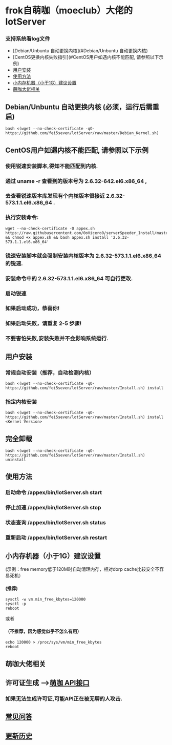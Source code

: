 # frok自萌咖（moeclub）大佬的lotServer
### 支持系统看log文件

 * [Debian/Unbuntu 自动更换内核](#Debian/Unbuntu 自动更换内核)
  * [CentOS更换内核失败指引](#CentOS用户如遇内核不能匹配, 请参照以下示例)
  * [用户安装](#用户安装)
  * [使用方法](#使用方法)
  * [小内存机器（小于1G）建议设置](#小内存机器（小于1G）建议设置)
  * [萌咖大佬相关](#萌咖大佬相关)



## Debian/Unbuntu 自动更换内核 (必须，运行后需重启)
```
bash <(wget --no-check-certificate -qO- https://github.com/fei5seven/lotServer/raw/master/Debian_Kernel.sh)
```



## CentOS用户如遇内核不能匹配, 请参照以下示例
### 使用锐速安装脚本,得知不能匹配到内核.
### 通过 uname -r 查看到的版本号为 2.6.32-642.el6.x86_64 ,
### 去查看锐速版本库发现有个内核版本很接近 2.6.32-573.1.1.el6.x86_64 .
### 执行安装命令:
```
wget --no-check-certificate -O appex.sh https://raw.githubusercontent.com/0oVicero0/serverSpeeder_Install/master/appex.sh && chmod +x appex.sh && bash appex.sh install '2.6.32-573.1.1.el6.x86_64'
```
### 锐速安装脚本就会强制安装内核版本为 2.6.32-573.1.1.el6.x86_64 的锐速.
### 安装命令中的 2.6.32-573.1.1.el6.x86_64 可自行更改.
### 启动锐速
### 如果启动成功，恭喜你!
### 如果启动失败，请重复 2-5 步骤!
### 不要害怕失败,安装失败并不会影响系统运行.



## 用户安装
### 常规自动安装（推荐，自动检测内核）
```
bash <(wget --no-check-certificate -qO- https://github.com/fei5seven/lotServer/raw/master/Install.sh) install
```

### 指定内核安装
```
bash <(wget --no-check-certificate -qO- https://github.com/fei5seven/lotServer/raw/master/Install.sh) install <Kernel Version>
```

## 完全卸载
```
bash <(wget --no-check-certificate -qO- https://github.com/fei5seven/lotServer/raw/master/Install.sh) uninstall
```




## 使用方法
### 启动命令 /appex/bin/lotServer.sh start
### 停止加速 /appex/bin/lotServer.sh stop
### 状态查询 /appex/bin/lotServer.sh status
### 重新启动 /appex/bin/lotServer.sh restart



## 小内存机器（小于1G）建议设置
(示例：free memory低于120M时自动清理内存，相对dorp cache比较安全不容易死机）
#### (推荐)

```
sysctl -w vm.min_free_kbytes=120000
sysctl -p
reboot
```
或者
#### （不推荐，因为感觉似乎不怎么有用）
```
echo 120000 > /proc/sys/vm/min_free_kbytes
reboot
```



## 萌咖大佬相关

## 许可证生成 -->[萌咖 API接口](https://moeclub.org/api)  
### 如果无法生成许可证,可能API正在被无聊的人攻击.

## [常见问答](https://github.com/MoeClub/lotServer/wiki)     

## [更新历史](http://download.appexnetworks.com.cn/releaseNotes/)     

  

